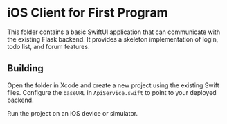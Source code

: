 # iOS Client for First Program

This folder contains a basic SwiftUI application that can communicate with the existing Flask backend. It provides a skeleton implementation of login, todo list, and forum features.

## Building

Open the folder in Xcode and create a new project using the existing Swift files. Configure the `baseURL` in `ApiService.swift` to point to your deployed backend.

Run the project on an iOS device or simulator.
